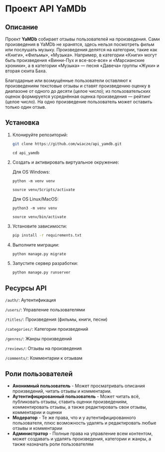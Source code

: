 # Проект API YaMDb

## Описание
Проект **YaMDb** собирает отзывы пользователей на произведения. Сами произведения в YaMDb не хранятся, здесь нельзя посмотреть фильм или послушать музыку.
Произведения делятся на категории, такие как «Книги», «Фильмы», «Музыка». Например, в категории «Книги» могут быть произведения «Винни-Пух и все-все-все» и «Марсианские хроники», а в категории «Музыка» — песня «Давеча» группы «Жуки» и вторая сюита Баха. 

Благодарные или возмущённые пользователи оставляют к произведениям текстовые отзывы и ставят произведению оценку в диапазоне от одного до десяти (целое число); из пользовательских оценок формируется усреднённая оценка произведения — рейтинг (целое число). На одно произведение пользователь может оставить только один отзыв.

## Установка
1. Клонируйте репозиторий:
    ```bash
    git clone https://github.com/wiacze/api_yamdb.git
    ```

    ```
    cd api_yamdb
    ```
2. Создать и активировать виртуальное окружение:
    
    Для OS Windows:
    ```
    python -m venv venv
    ```

    ```
    source venv/Scripts/activate
    ```
    Для OS Linux/MacOS:
    ```
    python3 -m venv venv
    ```

    ```
    source venv/bin/activate
    ```

3. Установите зависимости:
    ```bash
    pip install -r requirements.txt
    ```
4. Выполните миграции:
    ```bash
    python manage.py migrate
    ```
5. Запустите сервер разработки:
    ```bash
    python manage.py runserver
    ```

## Ресурсы API
```/auth/```: Аутентификация

```/users/```: Управление пользователями

```/titles/```: Произведения (фильмы, книги, песни)

```/categories/```: Категории произведений

```/genres/```: Жанры произведений

```/reviews/```: Отзывы на произведения

```/comments/```: Комментарии к отзывам

## Роли пользователей

- **Анонимный пользователь** - Может просматривать описания произведений, читать отзывы и комментарии.
- **Аутентифицированный пользователь** - Может читать всё, публиковать отзывы, ставить оценки произведениям, комментировать отзывы, а также редактировать свои отзывы, комментарии и оценки
- **Модератор** - Те же права, что и у аутентифицированного пользователя, плюс возможность удалять и редактировать любые отзывы и комментарии
- **Администратор** - Полные права на управление всем контентом, может создавать и удалять произведения, категории и жанры, а также назначать роли пользователям